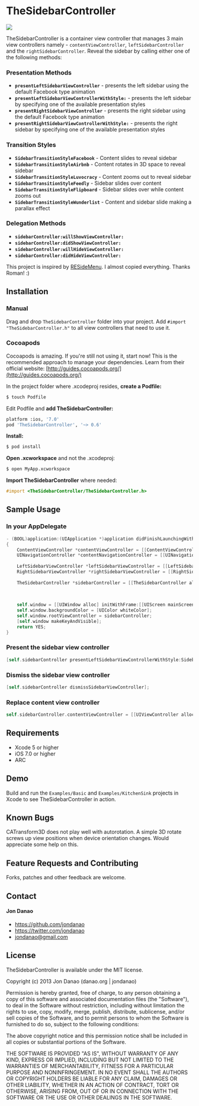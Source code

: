 # TheSidebarController

<img src="https://raw2.github.com/jondanao/TheSidebarController/master/demo.gif">

TheSidebarController is a container view controller that manages 3 main view controllers namely - `contentViewController`, `leftSidebarController` and the `rightSidebarController`. Reveal the sidebar by calling either one of the following methods:


### Presentation Methods

- **`presentLeftSidebarViewController`** - presents the left sidebar using the default Facebook type animation
- **`presentLeftSidebarViewControllerWithStyle:`** - presents the left sidebar by specifying one of the available presentation styles
- **`presentRightSidebarViewController`** - presents the right sidebar using the default Facebook type animation
- **`presentRightSidebarViewControllerWithStyle:`** - presents the right sidebar by specifying one of the available presentation styles

### Transition Styles
- **`SidebarTransitionStyleFacebook`** - Content slides to reveal sidebar
- **`SidebarTransitionStyleAirbnb`** - Content rotates in 3D space to reveal sidebar
- **`SidebarTransitionStyleLuvocracy`** - Content zooms out to reveal sidebar
- **`SidebarTransitionStyleFeedly`** - Sidebar slides over content
- **`SidebarTransitionStyleFlipboard`** - Sidebar slides over while content zooms out
- **`SidebarTransitionStyleWunderlist`** - Content and sidebar slide making a parallax effect

### Delegation Methods
- **`sidebarController:willShowViewController:`**
- **`sidebarController:didShowViewController:`**
- **`sidebarController:willHideViewController:`**
- **`sidebarController:didHideViewController:`**


This project is inspired by [RESideMenu](https://github.com/romaonthego/RESideMenu/). I almost copied everything. Thanks Roman! :)


## Installation

### Manual

Drag and drop `TheSidebarController` folder into your project. Add `#import "TheSidebarController.h"` to all view controllers that need to use it.

### Cocoapods

Cocoapods is amazing. If you're still not using it, start now! This is the recommended approach to manage your dependencies. Learn from their official website: [http://guides.cocoapods.org/](http://guides.cocoapods.org/)

In the project folder where .xcodeproj resides, **create a Podfile:**

```bash
$ touch Podfile
```

Edit Podfile and **add TheSidebarController:**

```bash
platform :ios, '7.0'
pod 'TheSidebarController', '~> 0.6'
```

**Install:**

```bash
$ pod install
```

**Open .xcworkspace** and not the .xcodeproj:

```bash
$ open MyApp.xcworkspace
```

**Import TheSidebarController** where needed:

```objective-c
#import <TheSidebarController/TheSidebarController.h>
```


## Sample Usage


### In your AppDelegate

```objective-c
- (BOOL)application:(UIApplication *)application didFinishLaunchingWithOptions:(NSDictionary *)launchOptions
{
    ContentViewController *contentViewController = [[ContentViewController alloc] init];
    UINavigationController *contentNavigationController = [[UINavigationController alloc] initWithRootViewController:contentViewController];
    
    LeftSidebarViewController *leftSidebarViewController = [[LeftSidebarViewController alloc] init];    
    RightSidebarViewController *rightSidebarViewController = [[RightSidebarViewController alloc] init];
    
    TheSidebarController *sidebarController = [[TheSidebarController alloc] initWithContentViewController:contentNavigationController
                                                                                leftSidebarViewController:leftSidebarViewController
                                                                               rightSidebarViewController:rightSidebarViewController];
    
    self.window = [[UIWindow alloc] initWithFrame:[[UIScreen mainScreen] bounds]];
    self.window.backgroundColor = [UIColor whiteColor];
    self.window.rootViewController = sidebarController;
    [self.window makeKeyAndVisible];
    return YES;
}
```

### Present the sidebar view controller

```objective-c
[self.sidebarController presentLeftSidebarViewControllerWithStyle:SidebarTransitionStyleFacebook];
```


### Dismiss the sidebar view controller

```objective-c
[self.sidebarController dismissSidebarViewController];
```


### Replace content view controller

```objective-c
self.sidebarController.contentViewController = [[UIViewController alloc] init];
```

## Requirements

- Xcode 5 or higher
- iOS 7.0 or higher
- ARC


## Demo

Build and run the `Examples/Basic` and `Examples/KitchenSink` projects in Xcode to see TheSidebarController in action.


## Known Bugs

CATransform3D does not play well with autorotation. A simple 3D rotate screws up view positions when device orientation changes. Would appreciate some help on this. 


## Feature Requests and Contributing

Forks, patches and other feedback are welcome.


## Contact

#### Jon Danao

- https://github.com/jondanao
- https://twitter.com/jondanao
- jondanao@gmail.com


## License

TheSidebarController is available under the MIT license.

Copyright (c) 2013 Jon Danao (danao.org | jondanao)

Permission is hereby granted, free of charge, to any person obtaining a copy
of this software and associated documentation files (the "Software"), to deal
in the Software without restriction, including without limitation the rights
to use, copy, modify, merge, publish, distribute, sublicense, and/or sell
copies of the Software, and to permit persons to whom the Software is
furnished to do so, subject to the following conditions:

The above copyright notice and this permission notice shall be included in
all copies or substantial portions of the Software.

THE SOFTWARE IS PROVIDED "AS IS", WITHOUT WARRANTY OF ANY KIND, EXPRESS OR
IMPLIED, INCLUDING BUT NOT LIMITED TO THE WARRANTIES OF MERCHANTABILITY,
FITNESS FOR A PARTICULAR PURPOSE AND NONINFRINGEMENT. IN NO EVENT SHALL THE
AUTHORS OR COPYRIGHT HOLDERS BE LIABLE FOR ANY CLAIM, DAMAGES OR OTHER
LIABILITY, WHETHER IN AN ACTION OF CONTRACT, TORT OR OTHERWISE, ARISING FROM,
OUT OF OR IN CONNECTION WITH THE SOFTWARE OR THE USE OR OTHER DEALINGS IN
THE SOFTWARE.